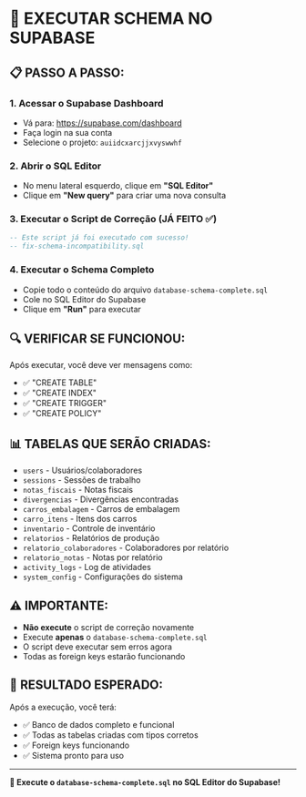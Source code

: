 # 🚀 EXECUTAR SCHEMA NO SUPABASE

## 📋 **PASSO A PASSO:**

### 1. **Acessar o Supabase Dashboard**
- Vá para: https://supabase.com/dashboard
- Faça login na sua conta
- Selecione o projeto: `auiidcxarcjjxvyswwhf`

### 2. **Abrir o SQL Editor**
- No menu lateral esquerdo, clique em **"SQL Editor"**
- Clique em **"New query"** para criar uma nova consulta

### 3. **Executar o Script de Correção (JÁ FEITO ✅)**
```sql
-- Este script já foi executado com sucesso!
-- fix-schema-incompatibility.sql
```

### 4. **Executar o Schema Completo**
- Copie todo o conteúdo do arquivo `database-schema-complete.sql`
- Cole no SQL Editor do Supabase
- Clique em **"Run"** para executar

## 🔍 **VERIFICAR SE FUNCIONOU:**

Após executar, você deve ver mensagens como:
- ✅ "CREATE TABLE"
- ✅ "CREATE INDEX"
- ✅ "CREATE TRIGGER"
- ✅ "CREATE POLICY"

## 📊 **TABELAS QUE SERÃO CRIADAS:**

- `users` - Usuários/colaboradores
- `sessions` - Sessões de trabalho
- `notas_fiscais` - Notas fiscais
- `divergencias` - Divergências encontradas
- `carros_embalagem` - Carros de embalagem
- `carro_itens` - Itens dos carros
- `inventario` - Controle de inventário
- `relatorios` - Relatórios de produção
- `relatorio_colaboradores` - Colaboradores por relatório
- `relatorio_notas` - Notas por relatório
- `activity_logs` - Log de atividades
- `system_config` - Configurações do sistema

## ⚠️ **IMPORTANTE:**

- **Não execute** o script de correção novamente
- Execute **apenas** o `database-schema-complete.sql`
- O script deve executar sem erros agora
- Todas as foreign keys estarão funcionando

## 🎯 **RESULTADO ESPERADO:**

Após a execução, você terá:
- ✅ Banco de dados completo e funcional
- ✅ Todas as tabelas criadas com tipos corretos
- ✅ Foreign keys funcionando
- ✅ Sistema pronto para uso

---

**🚀 Execute o `database-schema-complete.sql` no SQL Editor do Supabase!**
